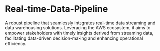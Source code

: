 # Real-time-Data-Pipeline
A robust pipeline that seamlessly integrates real-time data streaming and data warehousing solutions. Leveraging the AWS ecosystem, it aims to empower stakeholders with timely insights derived from streaming data, facilitating data-driven decision-making and enhancing operational efficiency.
